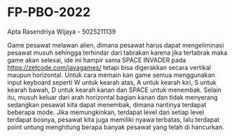 # FP-PBO-2022
Apta Rasendriya Wijaya - 5025211139


Game pesawat melawan alien, dimana pesawat harus dapat mengeliminasi pesawat musuh sehingga terhindar dari tabrakan karena jika tertabrak maka game akan selesai, ide ini hampir sama SPACE INVADER pada https://zetcode.com/javagames/ tetapi bisa digerakkan secara vertikal maupun horizontal. Untuk cara memain kan game semua menggunakan input keyboard seperti W untuk kearah atas, A untuk kearah kiri, S untuk kearah bawah, D untuk kearah kanan dan SPACE untuk menembak. Selain itu, musuh keluar dari arah horizontal bagian kanan dan tidak menyerang sedangkan pesawat kita dapat menembak, dimana nantinya terdapat beberapa mode. Jika memungkinkan, terdapat level dan setiap level terdapat bosnya, pesawat kita juga memiliki nyawa terbatas, lalu terdapat point untung menghitung berapa banyak pesawat yang telah di hancurkan.
